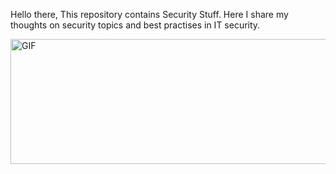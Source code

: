 Hello there, This repository contains Security Stuff. Here I share my thoughts on security topics and best practises in IT security.

<p><img align="center" alt="GIF" src="https://i.pinimg.com/originals/33/5f/6d/335f6d0c74c29626008bae58feb98808.gif" width="800" height="200" /></p>
